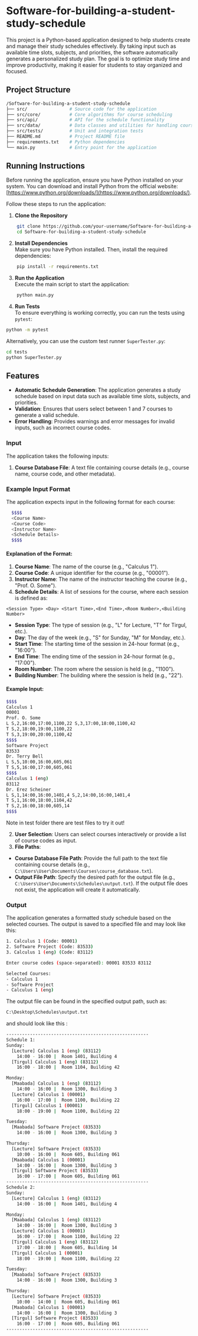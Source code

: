 # Software-for-building-a-student-study-schedule

This project is a Python-based application designed to help students create and manage their study schedules effectively. By taking input such as available time slots, subjects, and priorities, the software automatically generates a personalized study plan. The goal is to optimize study time and improve productivity, making it easier for students to stay organized and focused.

## Project Structure

````bash
/Software-for-building-a-student-study-schedule
├── src/                # Source code for the application
├── src/core/           # Core algorithms for course scheduling
├── src/api/            # API for the schedule functionality
├── src/data/           # Data classes and utilities for handling course and schedule data
├── src/tests/          # Unit and integration tests
├── README.md           # Project README file
├── requirements.txt    # Python dependencies
└── main.py             # Entry point for the application
````

## Running Instructions

Before running the application, ensure you have Python installed on your system. You can download and install Python from the official website: [https://www.python.org/downloads/](https://www.python.org/downloads/).

Follow these steps to run the application:

1. **Clone the Repository**  
```bash
    git clone https://github.com/your-username/Software-for-building-a-student-study-schedule.git
    cd Software-for-building-a-student-study-schedule
```

2. **Install Dependencies**  
    Make sure you have Python installed. Then, install the required dependencies:
```bash
    pip install -r requirements.txt
 ```

3. **Run the Application**  
    Execute the main script to start the application:
```bash
    python main.py
```

4. **Run Tests**  
To ensure everything is working correctly, you can run the tests using `pytest`:

```bash
python -m pytest
```

Alternatively, you can use the custom test runner `SuperTester.py`:

```bash
cd tests
python SuperTester.py
```


## Features

- **Automatic Schedule Generation**: The application generates a study schedule based on input data such as available time slots, subjects, and priorities.
- **Validation**: Ensures that users select between 1 and 7 courses to generate a valid schedule.
- **Error Handling**: Provides warnings and error messages for invalid inputs, such as incorrect course codes.

### Input
The application takes the following inputs:
1. **Course Database File**: A text file containing course details (e.g., course name, course code, and other metadata).
### Example Input Format

The application expects input in the following format for each course:

```bash
  $$$$
  <Course Name>
  <Course Code>
  <Instructor Name>
  <Schedule Details>
  $$$$
```

#### Explanation of the Format:
1. **Course Name**: The name of the course (e.g., "Calculus 1").
2. **Course Code**: A unique identifier for the course (e.g., "00001").
3. **Instructor Name**: The name of the instructor teaching the course (e.g., "Prof. O. Some").
4. **Schedule Details**: A list of sessions for the course, where each session is defined as:
  ```
  <Session Type> <Day> <Start Time>,<End Time>,<Room Number>,<Building Number>
  ```
  - **Session Type**: The type of session (e.g., "L" for Lecture, "T" for Tirgul, etc.).
  - **Day**: The day of the week (e.g., "S" for Sunday, "M" for Monday, etc.).
  - **Start Time**: The starting time of the session in 24-hour format (e.g., "16:00").
  - **End Time**: The ending time of the session in 24-hour format (e.g., "17:00").
  - **Room Number**: The room where the session is held (e.g., "1100").
  - **Building Number**: The building where the session is held (e.g., "22").

#### Example Input:
```bash
$$$$
Calculus 1
00001
Prof. O. Some
L S,2,16:00,17:00,1100,22 S,3,17:00,18:00,1100,42
T S,2,18:00,19:00,1100,22
T S,3,19:00,20:00,1100,42
$$$$
Software Project
83533
Dr. Terry Bell
L S,5,10:00,16:00,605,061
T S,5,16:00,17:00,605,061
$$$$
Calculus 1 (eng)
83112
Dr. Erez Scheiner
L S,1,14:00,16:00,1401,4 S,2,14:00,16:00,1401,4
T S,1,16:00,18:00,1104,42
T S,2,16:00,18:00,605,14
$$$$
```
Note in test folder there are test files to try it out!

2. **User Selection**: Users can select courses interactively or provide a list of course codes as input.
3. **File Paths**:  
  - **Course Database File Path**: Provide the full path to the text file containing course details (e.g., `C:\Users\User\Documents\Courses\course_database.txt`).  
  - **Output File Path**: Specify the desired path for the output file (e.g., `C:\Users\User\Documents\Schedules\output.txt`). If the output file does not exist, the application will create it automatically.


### Output
The application generates a formatted study schedule based on the selected courses. The output is saved to a specified file and may look like this:
```bash
1. Calculus 1 (Code: 00001)
2. Software Project (Code: 83533)
3. Calculus 1 (eng) (Code: 83112)

Enter course codes (space-separated): 00001 83533 83112

Selected Courses:
- Calculus 1
- Software Project
- Calculus 1 (eng)
```

The output file can be found in the specified output path, such as:
```bash
C:\Desktop\Schedules\output.txt
```
and should look like this : 
````bash
------------------------------------------------------
Schedule 1:
Sunday:
  [Lecture] Calculus 1 (eng) (83112)
    14:00 - 16:00 |  Room 1401, Building 4
  [Tirgul] Calculus 1 (eng) (83112)
    16:00 - 18:00 |  Room 1104, Building 42

Monday:
  [Maabada] Calculus 1 (eng) (83112)
    14:00 - 16:00 |  Room 1300, Building 3
  [Lecture] Calculus 1 (00001)
    16:00 - 17:00 |  Room 1100, Building 22
  [Tirgul] Calculus 1 (00001)
    18:00 - 19:00 |  Room 1100, Building 22

Tuesday:
  [Maabada] Software Project (83533)
    14:00 - 16:00 |  Room 1300, Building 3

Thursday:
  [Lecture] Software Project (83533)
    10:00 - 16:00 |  Room 605, Building 061
  [Maabada] Calculus 1 (00001)
    14:00 - 16:00 |  Room 1300, Building 3
  [Tirgul] Software Project (83533)
    16:00 - 17:00 |  Room 605, Building 061
------------------------------------------------------
Schedule 2:
Sunday:
  [Lecture] Calculus 1 (eng) (83112)
    14:00 - 16:00 |  Room 1401, Building 4

Monday:
  [Maabada] Calculus 1 (eng) (83112)
    14:00 - 16:00 |  Room 1300, Building 3
  [Lecture] Calculus 1 (00001)
    16:00 - 17:00 |  Room 1100, Building 22
  [Tirgul] Calculus 1 (eng) (83112)
    17:00 - 18:00 |  Room 605, Building 14
  [Tirgul] Calculus 1 (00001)
    18:00 - 19:00 |  Room 1100, Building 22

Tuesday:
  [Maabada] Software Project (83533)
    14:00 - 16:00 |  Room 1300, Building 3

Thursday:
  [Lecture] Software Project (83533)
    10:00 - 14:00 |  Room 605, Building 061
  [Maabada] Calculus 1 (00001)
    14:00 - 16:00 |  Room 1300, Building 3
  [Tirgul] Software Project (83533)
    16:00 - 17:00 |  Room 605, Building 061
------------------------------------------------------
````
